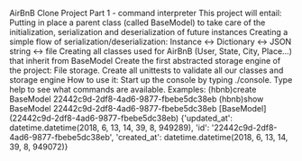 AirBnB Clone Project
Part 1 - command interpreter
This project will entail:
Putting in place a parent class (called BaseModel) to take care of the initialization, serialization and deserialization of future instances
Creating a simple flow of serialization/deserialization: Instance <-> Dictionary <-> JSON string <-> file
Creating all classes used for AirBnB (User, State, City, Place…) that inherit from BaseModel
Create the first abstracted storage engine of the project: File storage.
Create all unittests to validate all our classes and storage engine
How to use it:
Start up the console by typing ./console.
Type help to see what commands are available.
Examples:
(hbnb)create BaseModel
22442c9d-2df8-4ad6-9877-fbebe5dc38eb
(hbnb)show BaseModel 22442c9d-2df8-4ad6-9877-fbebe5dc38eb
[BaseModel] (22442c9d-2df8-4ad6-9877-fbebe5dc38eb) {'updated_at': datetime.datetime(2018, 6, 13, 14, 39, 8, 949289), 'id': '22442c9d-2df8-4ad6-9877-fbebe5dc38eb', 'created_at': datetime.datetime(2018, 6, 13, 14, 39, 8, 949072)}
